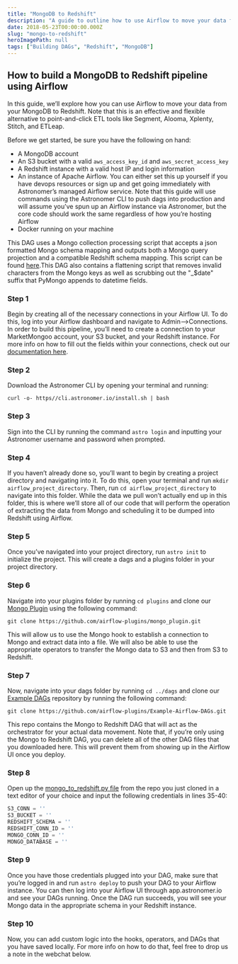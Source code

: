 ```yaml
---
title: "MongoDB to Redshift"
description: "A guide to outline how to use Airflow to move your data from MongoDB to Redshift."
date: 2018-05-23T00:00:00.000Z
slug: "mongo-to-redshift"
heroImagePath: null
tags: ["Building DAGs", "Redshift", "MongoDB"]
---
```


## How to build a MongoDB to Redshift pipeline using Airflow

In this guide, we’ll explore how you can use Airflow to move your data from your MongoDB to Redshift. Note that this is an effective and flexible alternative to point-and-click ETL tools like Segment, Alooma, Xplenty, Stitch, and ETLeap.

Before we get started, be sure you have the following on hand:

* A MongoDB account
* An S3 bucket with a valid `aws_access_key_id` and `aws_secret_access_key`
* A Redshift instance with a valid host IP and login information
* An instance of Apache Airflow. You can either set this up yourself if you have devops resources or sign
  up and get going immediately with Astronomer’s managed Airflow service. Note that this guide will use
  commands using the Astronomer CLI to push dags into production and will assume you’ve spun up an Airflow
  instance via Astronomer, but the core code should work the same regardless of how you’re hosting Airflow
* Docker running on your machine


This DAG uses a Mongo collection processing script that accepts a json formatted Mongo schema mapping and outputs both a Mongo query projection and a compatible Redshift schema mapping. This script can be found [here](https://github.com/airflow-plugins/Example-Airflow-DAGs/blob/master/etl/mongo_to_redshift/collections/_collection_processing.py).This DAG also contains a flattening script that removes invalid characters from the Mongo keys as well as scrubbing out the "_$date" suffix that PyMongo appends to datetime fields.


### Step 1

Begin by creating all of the necessary connections in your Airflow UI. To do this, log into your Airflow dashboard and navigate to Admin-->Connections. In order to build this pipeline, you’ll need to create a connection to your MarketMongoo account, your S3 bucket, and your Redshift instance. For more info on how to fill out the fields within your connections, check out our [documentation here](https://docs.astronomer.io/v2/apache_airflow/tutorial/connections.html).

### Step 2

Download the Astronomer CLI by opening your terminal and running:

`curl -o- https//cli.astronomer.io/install.sh | bash`

### Step 3

Sign into the CLI by running the command `astro login` and inputting your Astronomer username and password when prompted.

### Step 4

If you haven’t already done so, you’ll want to begin by creating a project directory and navigating into it. To do this, open your terminal and run `mkdir airflow_project_directory`. Then, run `cd airflow_project_directory` to navigate into this folder. While the data we pull won’t actually end up in this folder, this is where we’ll store all of our code that will perform the operation of extracting the data from Mongo and scheduling it to be dumped into Redshift using Airflow.

### Step 5

Once you’ve navigated into your project directory, run `astro init` to initialize the project. This will create a dags and a plugins folder in your project directory.

### Step 6

Navigate into your plugins folder by running `cd plugins` and clone our [Mongo Plugin](https://github.com/airflow-plugins/mongo_plugin) using the following command:

`git clone https://github.com/airflow-plugins/mongo_plugin.git`

This will allow us to use the Mongo hook to establish a connection to Mongo and extract data into a file. We will also be able to use the appropriate operators to transfer the Mongo data to S3 and then from S3 to Redshift.

### Step 7

Now, navigate into your dags folder by running `cd ../dags` and clone our [Example DAGs](https://github.com/airflow-plugins/Example-Airflow-DAGs) repository by running the following command:

`git clone https://github.com/airflow-plugins/Example-Airflow-DAGs.git`

This repo contains the Mongo to Redshift DAG that will act as the orchestrator for your actual data movement. Note that, if you’re only using the Mongo to Redshift DAG, you can delete all of the other DAG files that you downloaded here. This will prevent them from showing up in the Airflow UI once you deploy.

### Step 8

Open up the [mongo_to_redshift.py file](https://github.com/airflow-plugins/Example-Airflow-DAGs/blob/master/etl/mongo_to_redshift/mongo_to_redshift.py) from the repo you just cloned in a text editor of your choice and input the following credentials in lines 35-40:

```py
S3_CONN = ''
S3_BUCKET = ''
REDSHIFT_SCHEMA = ''
REDSHIFT_CONN_ID = ''
MONGO_CONN_ID = ''
MONGO_DATABASE = ''
```

### Step 9

Once you have those credentials plugged into your DAG, make sure that you’re logged in and run `astro deploy` to push your DAG to your Airflow instance. You can then log into your Airflow UI through app.astronomer.io and see your DAGs running. Once the DAG run succeeds, you will see your Mongo data in the appropriate schema in your Redshift instance.

### Step 10

Now, you can add custom logic into the hooks, operators, and DAGs that you have saved locally. For more info on how to do that, feel free to drop us a note in the webchat below.
